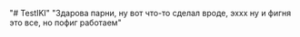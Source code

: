 "# TestIKI" 
"Здарова парни, ну вот что-то сделал вроде, эххх ну и фигня это все, но пофиг работаем"
